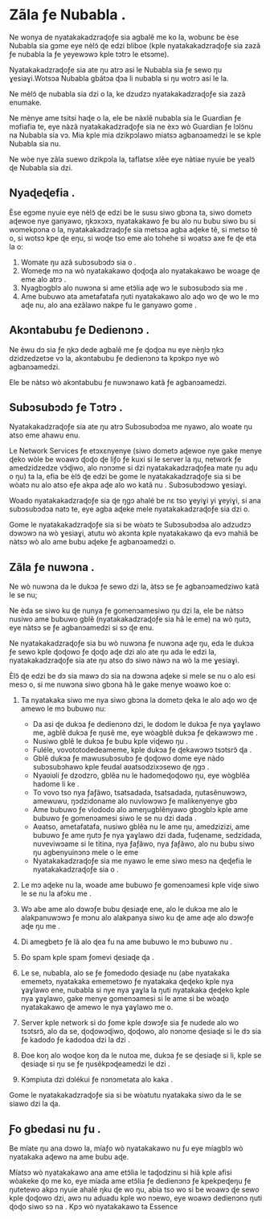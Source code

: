 # Zãla ƒe Nubabla .

Ne wonya de nyatakakadzraɖoƒe sia agbalẽ me ko la, wobunɛ be èse Nubabla sia gɔme eye nèlɔ̃ ɖe edzi bliboe (kple nyatakakadzraɖoƒe sia zazã ƒe nubabla la ƒe yeyewɔwɔ kple tɔtrɔ le etsɔme).

Nyatakakadzraɖoƒe sia ate ŋu atrɔ asi le Nubabla sia ƒe sewo ŋu ɣesiaɣi.Wotsɔa Nubabla gbãtɔa ɖɔa li nubabla si ŋu wotrɔ asi le la.

Ne mèlɔ̃ ɖe nubabla sia dzi o la, ke dzudzɔ nyatakakadzraɖoƒe sia zazã enumake.

Ne mènye ame tsitsi haɖe o la, ele be nàxlẽ nubabla sia le Guardian ƒe mɔfiafia te, eye nàzã nyatakakadzraɖoƒe sia ne èxɔ wò Guardian ƒe lɔlɔ̃nu na Nubabla sia vɔ. Mia kple mia dzikpɔlawo miatsɔ agbanɔamedzi le se kple Nubabla sia nu.

Ne wòe nye zãla suewo dzikpɔla la, taflatse xlẽe eye nàtiae nyuie be yealɔ̃ ɖe Nubabla sia dzi.

## Nyaɖeɖefia .

Èse egɔme nyuie eye nèlɔ̃ ɖe edzi be le susu siwo gbɔna ta, siwo dometɔ aɖewoe nye ganyawo, ŋkɔxɔxɔ, nyatakakawo ƒe bu alo nu bubu siwo bu si womekpɔna o la, nyatakakadzraɖoƒe sia metsɔa agba aɖeke tẽ, si metso tẽ o, si wotsɔ kpe ɖe eŋu, si woɖe tso eme alo tohehe si woatsɔ axe fe ɖe eta la o:

1. Womate ŋu azã subɔsubɔdɔ sia o .
1. Womeɖe mɔ na wò nyatakakawo ɖoɖoɖa alo nyatakakawo be woage ɖe eme alo atrɔ .
1. Nyagbɔgblɔ alo nuwɔna si ame etɔ̃lia aɖe wɔ le subɔsubɔdɔ sia me .
1. Ame bubuwo ata ametafatafa ŋuti nyatakakawo alo aɖo wo ɖe wo le mɔ aɖe nu, alo ana ezãlawo nakpe fu le ganyawo gome .

## Akɔntabubu ƒe Dedienɔnɔ .

Ne èwu dɔ sia ƒe ŋkɔ dede agbalẽ me ƒe ɖoɖoa nu eye nèŋlɔ ŋkɔ dzidzedzetɔe vɔ la, akɔntabubu ƒe dedienɔnɔ ta kpɔkpɔ nye wò agbanɔamedzi.

Ele be nàtsɔ wò akɔntabubu ƒe nuwɔnawo katã ƒe agbanɔamedzi.

## Subɔsubɔdɔ ƒe Tɔtrɔ .

Nyatakakadzraɖoƒe sia ate ŋu atrɔ Subɔsubɔdɔa me nyawo, alo woate ŋu atso eme ahawu enu.

Le Network Services ƒe etɔxɛnyenye (siwo dometɔ aɖewoe nye gake menye ɖeko wòle be woawɔ ɖoɖo ɖe liƒo ƒe kuxi si le server la ŋu, network ƒe amedzidzedze vɔ̃ɖiwo, alo nɔnɔme si dzi nyatakakadzraɖoƒea mate ŋu aɖu o ŋu) ta la, efia be èlɔ̃ ɖe edzi be gome le nyatakakadzraɖoƒe sia si be wòatɔ nu alo atso eƒe akpa aɖe alo wo katã nu . Subɔsubɔdɔwo ɣesiaɣi.

Woado nyatakakadzraɖoƒe sia ɖe ŋgɔ ahalé be nɛ tso ɣeyiɣi yi ɣeyiɣi, si ana subɔsubɔdɔa natɔ te, eye agba aɖeke mele nyatakakadzraɖoƒe sia dzi o.

Gome le nyatakakadzraɖoƒe sia si be wòatɔ te Subɔsubɔdɔa alo adzudzɔ dɔwɔwɔ na wò ɣesiaɣi, atutu wò akɔnta kple nyatakakawo ɖa evɔ mahiã be nàtsɔ wò alo ame bubu aɖeke ƒe agbanɔamedzi o.

## Zãla ƒe nuwɔna .

Ne wò nuwɔna da le dukɔa ƒe sewo dzi la, àtsɔ se ƒe agbanɔamedziwo katã le se nu;

Ne èda se siwo ku ɖe nunya ƒe gomenɔamesiwo ŋu dzi la, ele be nàtsɔ nusiwo ame bubuwo gblẽ (nyatakakadzraɖoƒe sia hã le eme) na wò ŋutɔ, eye nàtsɔ se ƒe agbanɔamedzi si sɔ ɖe enu.

Ne nyatakakadzraɖoƒe sia bu wò nuwɔna ƒe nuwɔna aɖe ŋu, eda le dukɔa ƒe sewo kple ɖoɖowo ƒe ɖoɖo aɖe dzi alo ate ŋu ada le edzi la, nyatakakadzraɖoƒe sia ate ŋu atso dɔ siwo nàwɔ na wò la me ɣesiaɣi.

Èlɔ̃ ɖe edzi be dɔ sia mawɔ dɔ sia na dɔwɔna aɖeke si mele se nu o alo esi mesɔ o, si me nuwɔna siwo gbɔna hã le gake menye woawo koe o:

1. Ta nyatakaka siwo me nya siwo gbɔna la dometɔ ɖeka le alo aɖo wo ɖe amewo le mɔ bubuwo nu:

   * Da asi ɖe dukɔa ƒe dedienɔnɔ dzi, le dodom le dukɔa ƒe nya ɣaɣlawo me, agblẽ dukɔa ƒe ŋusẽ me, eye wòagblẽ dukɔa ƒe ɖekawɔwɔ me .
   * Nusiwo gblẽ le dukɔa ƒe bubu kple viɖewo ŋu .
   * Fuléle, vovototodedeameme, kple dukɔa ƒe ɖekawɔwɔ tsɔtsrɔ̃ ɖa .
   * Gblẽ dukɔa ƒe mawusubɔsubɔ ƒe ɖoɖowo dome eye nàdo subɔsubɔhawo kple feudal aʋatsodzixɔsewo ɖe ŋgɔ .
   * Nyaʋiʋli ƒe dzodzro, gblẽa nu le hadomeɖoɖowo ŋu, eye wògblẽa hadome li ke .
   * To vovo tso nya ƒaƒãwo, tsatsadada, tsatsadada, ŋutasẽnuwɔwɔ, amewuwu, ŋɔdzidoname alo nuvlowɔwɔ ƒe malikenyenye gbɔ
   * Ame bubuwo ƒe vlododo alo ameŋugblẽnyawo gbɔgblɔ kple ame bubuwo ƒe gomenɔamesi siwo le se nu dzi dada .
   * Aʋatso, ametafatafa, nusiwo gblẽa nu le ame ŋu, amedzizizi, ame bubuwo ƒe ame ŋutɔ ƒe nya ɣaɣlawo dzi dada, fuɖename, sedzidada, nuveviwɔame si le titina, nya ƒaƒãwo, nya ƒaƒãwo, alo nu bubu siwo ŋu agbenyuinɔnɔ mele o le eme
   * Nyatakakadzraɖoƒe sia me nyawo le eme siwo mesɔ na ɖeɖefia le nyatakakadzraɖoƒe sia o .

1. Le mɔ aɖeke nu la, woade ame bubuwo ƒe gomenɔamesi kple viɖe siwo le se nu la afɔku me .
1. Wɔ abe ame alo dɔwɔƒe bubu ɖesiaɖe ene, alo le dukɔa me alo le alakpanuwɔwɔ ƒe mɔnu alo alakpanya siwo ku ɖe ame aɖe alo dɔwɔƒe aɖe ŋu me .
1. Di amegbetɔ ƒe lã alo ɖea fu na ame bubuwo le mɔ bubuwo nu .
1. Ðo spam kple spam ƒomevi ɖesiaɖe ɖa .
1. Le se, nubabla, alo se ƒe ƒomedodo ɖesiaɖe nu (abe nyatakaka ememetɔ, nyatakaka ememetɔwo ƒe nyatakaka ɖeɖeko kple nya ɣaɣlawo ene, nubabla si nye nya ɣaɣla la ŋuti nyatakaka ɖeɖeko kple nya ɣaɣlawo, gake menye gomenɔamesi si le ame si be wòaɖo nyatakakawo ɖe amewo le nya ɣaɣlawo me o.
1. Server kple network si do ƒome kple dɔwɔƒe sia ƒe nudede alo wo tsɔtsrɔ̃, alo da se, ɖoɖowɔɖiwo, ɖoɖowo, alo nɔnɔme ɖesiaɖe si le dɔ sia ƒe kadodo ƒe kadodoa dzi la dzi .
1. Ðoe koŋ alo woɖoe koŋ da le nutoa me, dukɔa ƒe se ɖesiaɖe si li, kple se ɖesiaɖe si ŋu se ƒe ŋusẽkpɔɖeamedzi le dzi .
1. Kɔmpiuta dzi dɔlékui ƒe nɔnɔmetata alo kaka .

Gome le nyatakakadzraɖoƒe sia si be wòatutu nyatakaka siwo da le se siawo dzi la ɖa.

## Ƒo gbedasi nu ƒu .

Be míate ŋu ana dɔwo la, míaƒo wò nyatakakawo nu ƒu eye míagblɔ wò nyatakaka aɖewo na ame bubu aɖe.

Míatsɔ wò nyatakakawo ana ame etɔ̃lia le taɖodzinu si hiã kple afisi wòakeke ɖo me ko, eye míada ame etɔ̃lia ƒe dedienɔnɔ ƒe kpekpeɖeŋu ƒe ŋutetewo akpɔ nyuie ahalé ŋku ɖe wo ŋu, abia tso wo si be woawɔ ɖe sewo kple ɖoɖowo dzi, awɔ nu aduadu kple wo nɔewo, eye woawɔ dedienɔnɔ ŋuti ɖoɖo siwo sɔ na . Kpɔ wò nyatakakawo ta Essence